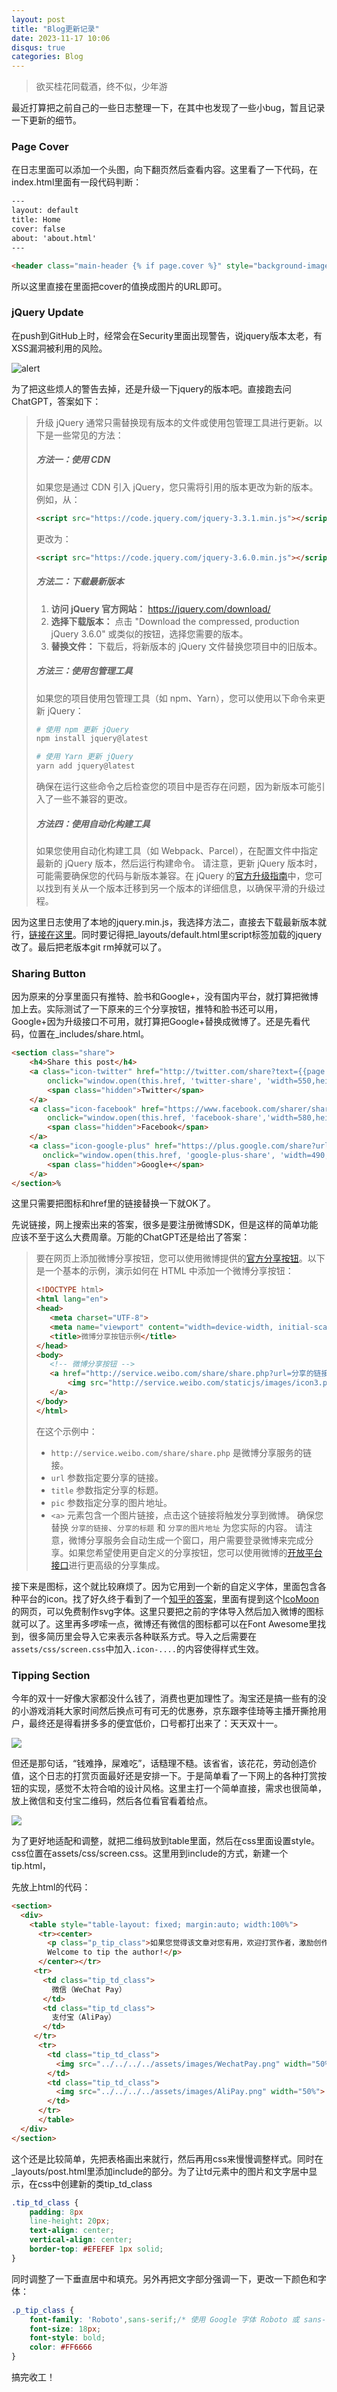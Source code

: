 ```yaml
---
layout: post
title: "Blog更新记录"
date: 2023-11-17 10:06
disqus: true
categories: Blog
---
```


> 欲买桂花同载酒，终不似，少年游



最近打算把之前自己的一些日志整理一下，在其中也发现了一些小bug，暂且记录一下更新的细节。

### Page Cover

在日志里面可以添加一个头图，向下翻页然后查看内容。这里看了一下代码，在index.html里面有一段代码判断：

```html
---
layout: default
title: Home
cover: false
about: 'about.html'
---

<header class="main-header {% if page.cover %}" style="background-image: url({{ page.cover }}) {%else%}no-cover{% endif %}">
```

所以这里直接在里面把cover的值换成图片的URL即可。

### jQuery Update

在push到GitHub上时，经常会在Security里面出现警告，说jquery版本太老，有XSS漏洞被利用的风险。

![alert](../../../../assets/images/vulnerable-alert.png)

为了把这些烦人的警告去掉，还是升级一下jquery的版本吧。直接跑去问ChatGPT，答案如下：

> 升级 jQuery 通常只需替换现有版本的文件或使用包管理工具进行更新。以下是一些常见的方法：
> ##### 方法一：使用 CDN
> 如果您是通过 CDN 引入 jQuery，您只需将引用的版本更改为新的版本。例如，从：
> ```html
> <script src="https://code.jquery.com/jquery-3.3.1.min.js"></script>
> ```
> 更改为：
> ```html
> <script src="https://code.jquery.com/jquery-3.6.0.min.js"></script>
> ```
> ##### 方法二：下载最新版本 
> 1. **访问 jQuery 官方网站：** https://jquery.com/download/
> 2. **选择下载版本：** 点击 "Download the compressed, production jQuery 3.6.0" 或类似的按钮，选择您需要的版本。
> 3. **替换文件：** 下载后，将新版本的 jQuery 文件替换您项目中的旧版本。
> ##### 方法三：使用包管理工具
> 如果您的项目使用包管理工具（如 npm、Yarn），您可以使用以下命令来更新 jQuery：
>
> ```bash
> # 使用 npm 更新 jQuery
> npm install jquery@latest
> 
> # 使用 Yarn 更新 jQuery
> yarn add jquery@latest
> ```
> 确保在运行这些命令之后检查您的项目中是否存在问题，因为新版本可能引入了一些不兼容的更改。
> ##### 方法四：使用自动化构建工具
> 如果您使用自动化构建工具（如 Webpack、Parcel），在配置文件中指定最新的 jQuery 版本，然后运行构建命令。
> 请注意，更新 jQuery 版本时，可能需要确保您的代码与新版本兼容。在 jQuery 的[官方升级指南](https://jquery.com/upgrade-guide/)中，您可以找到有关从一个版本迁移到另一个版本的详细信息，以确保平滑的升级过程。

因为这里日志使用了本地的jquery.min.js，我选择方法二，直接去下载最新版本就行，[链接在这里](https://blog.jquery.com/2023/08/28/jquery-3-7-1-released-reliable-table-row-dimensions/)。同时要记得把_layouts/default.html里script标签加载的jquery改了。最后把老版本git rm掉就可以了。

### Sharing Button

因为原来的分享里面只有推特、脸书和Google+，没有国内平台，就打算把微博加上去。实际测试了一下原来的三个分享按钮，推特和脸书还可以用，Google+因为升级接口不可用，就打算把Google+替换成微博了。还是先看代码，位置在_includes/share.html。

```html
<section class="share">
    <h4>Share this post</h4>
    <a class="icon-twitter" href="http://twitter.com/share?text={{page.title}}&amp;url={{site.domain_name}}{{ page.url }}"
        onclick="window.open(this.href, 'twitter-share', 'width=550,height=235');return false;">
        <span class="hidden">Twitter</span>
    </a>
    <a class="icon-facebook" href="https://www.facebook.com/sharer/sharer.php?u={{site.domain_name}}{{page.url}}"
        onclick="window.open(this.href, 'facebook-share','width=580,height=296');return false;">
        <span class="hidden">Facebook</span>
    </a>
    <a class="icon-google-plus" href="https://plus.google.com/share?url={{site.domain_name}}{{page.url}}"
       onclick="window.open(this.href, 'google-plus-share', 'width=490,height=530');return false;">
        <span class="hidden">Google+</span>
    </a>
</section>%       
```

这里只需要把图标和href里的链接替换一下就OK了。

先说链接，网上搜索出来的答案，很多是要注册微博SDK，但是这样的简单功能应该不至于这么大费周章。万能的ChatGPT还是给出了答案：

> 要在网页上添加微博分享按钮，您可以使用微博提供的[官方分享按钮](http://service.weibo.com/share/share.php)。以下是一个基本的示例，演示如何在 HTML 中添加一个微博分享按钮：
>
> ```html
> <!DOCTYPE html>
> <html lang="en">
> <head>
>    <meta charset="UTF-8">
>    <meta name="viewport" content="width=device-width, initial-scale=1.0">
>    <title>微博分享按钮示例</title>
> </head>
> <body>
>    <!-- 微博分享按钮 -->
>    <a href="http://service.weibo.com/share/share.php?url=分享的链接&amp;title=分享的标题&amp;pic=分享的图片地址" target="_blank">
>        <img src="http://service.weibo.com/staticjs/images/icon3.png" alt="分享到微博" style="border:0;" />
>    </a>
> </body>
> </html>
> ```
>  在这个示例中：
> - `http://service.weibo.com/share/share.php` 是微博分享服务的链接。
> - `url` 参数指定要分享的链接。
> - `title` 参数指定分享的标题。
> - `pic` 参数指定分享的图片地址。
> - `<a>` 元素包含一个图片链接，点击这个链接将触发分享到微博。
> 确保您替换 `分享的链接`、`分享的标题` 和 `分享的图片地址` 为您实际的内容。
> 请注意，微博分享服务会自动生成一个窗口，用户需要登录微博来完成分享。如果您希望使用更自定义的分享按钮，您可以使用微博的[开放平台接口](https://open.weibo.com/wiki/%E5%BE%AE%E5%8D%9AJS-SDK)进行更高级的分享集成。

接下来是图标，这个就比较麻烦了。因为它用到一个新的自定义字体，里面包含各种平台的icon。找了好久终于看到了一个[知乎的答案](https://www.zhihu.com/question/29054543/answer/69536716)，里面有提到这个[IcoMoon](https://icomoon.io/app/#/select)的网页，可以免费制作svg字体。这里只要把之前的字体导入然后加入微博的图标就可以了。这里再多啰嗦一点，微博还有微信的图标都可以在Font 
Awesome里找到，很多简历里会导入它来表示各种联系方式。导入之后需要在`assets/css/screen.css`中加入`.icon-....`的内容使得样式生效。

### Tipping Section

今年的双十一好像大家都没什么钱了，消费也更加理性了。淘宝还是搞一些有的没的小游戏消耗大家时间然后换点可有可无的优惠券，京东跟李佳琦等主播开撕抢用户，最终还是得看拼多多的便宜低价，口号都打出来了：天天双十一。

![](../../../../assets/images/v2-690b49d67b3a894ab589489fb05e3c5b_b.gif)

但还是那句话，“钱难挣，屎难吃”，话糙理不糙。该省省，该花花，劳动创造价值，这个日志的打赏页面最好还是安排一下。于是简单看了一下网上的各种打赏按钮的实现，感觉不太符合咱的设计风格。这里主打一个简单直接，需求也很简单，放上微信和支付宝二维码，然后各位看官看着给点。

![](../../../../assets/images/WhubtVH62eAKTD4.gif)

为了更好地适配和调整，就把二维码放到table里面，然后在css里面设置style。css位置在assets/css/screen.css。这里用到include的方式，新建一个tip.html，

先放上html的代码：

```html
<section>
  <div>
    <table style="table-layout: fixed; margin:auto; width:100%">
      <tr><center>
        <p class="p_tip_class">如果您觉得该文章对您有用，欢迎打赏作者，激励创作!<br>
        Welcome to tip the author!</p>
      </center></tr>
     <tr>
       <td class="tip_td_class">
         微信（WeChat Pay）
       </td>
       <td class="tip_td_class">
         支付宝（AliPay）
       </td>
     </tr>
      <tr>
        <td class="tip_td_class">
          <img src="../../../../assets/images/WechatPay.png" width="50%">
        </td>
        <td class="tip_td_class">
          <img src="../../../../assets/images/AliPay.png" width="50%">
        </td>
      </tr>
      </table>
  </div>
</section>
```

这个还是比较简单，先把表格画出来就行，然后再用css来慢慢调整样式。同时在_layouts/post.html里添加include的部分。为了让td元素中的图片和文字居中显示，在css中创建新的类tip_td_class

```css
.tip_td_class {
    padding: 8px
    line-height: 20px;
    text-align: center;
    vertical-align: center;
    border-top: #EFEFEF 1px solid;
}
```

同时调整了一下垂直居中和填充。另外再把文字部分强调一下，更改一下颜色和字体：

```css
.p_tip_class {
    font-family: 'Roboto',sans-serif;/* 使用 Google 字体 Roboto 或 sans-serif */
    font-size: 18px;
    font-style: bold;
    color: #FF6666
}
```

搞完收工！

